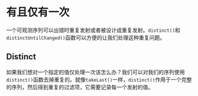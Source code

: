 # 有且仅有一次

一个可观测序列可以出错时重复发射或者被设计成重复发射。`distinct()`和`distinctUntilChanged()`函数可以方便的让我们处理这种重复问题。

## Distinct

如果我们想对一个指定的值仅处理一次该怎么办？我们可以对我们的序列使用`distinct()`函数去掉重复的。就像`takeLast()`一样，`distinct()`作用于一个完整的序列，然后得到重复的过滤项，它需要记录每一个发射的值。